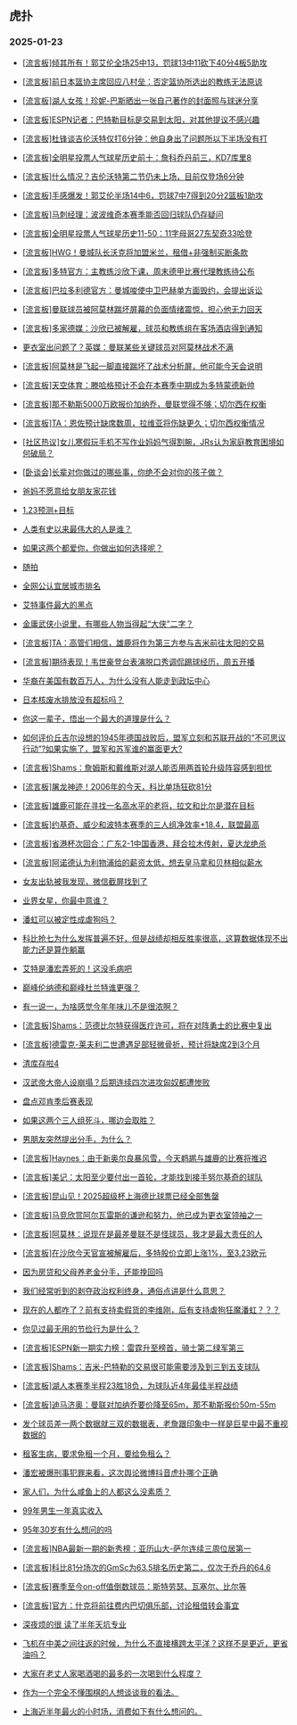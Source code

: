 ## 虎扑 
### 2025-01-23

+ [[流言板]倾其所有！郭艾伦全场25中13，罚球13中11砍下40分4板5助攻](https://bbs.hupu.com/630129342.html)

+ [[流言板]前日本篮协主席回应八村垒：否定篮协所选出的教练无法原谅](https://bbs.hupu.com/630128351.html)

+ [[流言板]湖人女孩！珍妮-巴斯晒出一张自己著作的封面照与球迷分享](https://bbs.hupu.com/630125976.html)

+ [[流言板]ESPN记者：巴特勒目标是交易到太阳，对其他提议不感兴趣](https://bbs.hupu.com/630129165.html)

+ [[流言板]杜锋谈吉伦沃特仅打6分钟：他自身出了问题所以下半场没有打](https://bbs.hupu.com/630129819.html)

+ [[流言板]全明星投票人气球星历史前十：詹科乔丹前三，KD7库里8](https://bbs.hupu.com/630126214.html)

+ [[流言板]什么情况？吉伦沃特第二节仍未上场，目前仅登场6分钟](https://bbs.hupu.com/630127090.html)

+ [[流言板]手感爆发！郭艾伦半场14中6，罚球7中7得到20分2篮板1助攻](https://bbs.hupu.com/630127596.html)

+ [[流言板]马刺经理：波波维奇本赛季能否回归球队仍存疑问](https://bbs.hupu.com/630128934.html)

+ [[流言板]全明星投票人气球星历史11-50：11字母哥27东契奇33哈登](https://bbs.hupu.com/630126505.html)

+ [[流言板]HWG！曼城队长沃克将加盟米兰，租借+非强制买断条款](https://bbs.hupu.com/630129497.html)

+ [[流言板]多特官方：主教练沙欣下课，周末德甲比赛代理教练待公布](https://bbs.hupu.com/630123913.html)

+ [[流言板]巴拉多利德官方：曼城唆使中卫巴赫单方面毁约，会提出诉讼](https://bbs.hupu.com/630128304.html)

+ [[流言板]曼联球员被阿莫林踹坏屏幕的负面情绪震惊，担心他无力回天](https://bbs.hupu.com/630123200.html)

+ [[流言板]多家德媒：沙欣已被解雇，球员和教练组在客场酒店得到通知](https://bbs.hupu.com/630123597.html)

+ [更衣室出问题了？英媒：曼联某些关键球员对阿莫林战术不满](https://bbs.hupu.com/630120814.html)

+ [[流言板]阿莫林是飞起一脚直接踹坏了战术分析屏，他可能今天会说明](https://bbs.hupu.com/630123009.html)

+ [[流言板]天空体育：滕哈格预计不会在本赛季中期成为多特蒙德新帅](https://bbs.hupu.com/630124839.html)

+ [[流言板]那不勒斯5000万欧报价加纳乔，曼联觉得不够；切尔西在权衡](https://bbs.hupu.com/630123854.html)

+ [[流言板]TA：恩佐预计缺席数周，拉维亚将伤缺更久；切尔西权衡情况](https://bbs.hupu.com/630124819.html)

+ [[社区热议]女儿寒假玩手机不写作业妈妈气得割腕，JRs认为家庭教育困境如何破局？](https://bbs.hupu.com/630125356.html)

+ [[卧谈会]长辈对你做过的哪些事，你绝不会对你的孩子做？](https://bbs.hupu.com/630127487.html)

+ [爸妈不愿意给女朋友家花钱](https://bbs.hupu.com/630127851.html)

+ [1.23预测+目标](https://bbs.hupu.com/630126183.html)

+ [人类有史以来最伟大的人是谁？](https://bbs.hupu.com/630125334.html)

+ [如果这两个都爱你，你做出如何选择呢？](https://bbs.hupu.com/630125576.html)

+ [随拍](https://bbs.hupu.com/630126246.html)

+ [全网公认宜居城市排名](https://bbs.hupu.com/630127751.html)

+ [艾特事件最大的黑点](https://bbs.hupu.com/630126714.html)

+ [金庸武侠小说里，有哪些人物当得起“大侠”二字？](https://bbs.hupu.com/630125358.html)

+ [[流言板]TA：高管们相信，雄鹿将作为第三方参与吉米前往太阳的交易](https://bbs.hupu.com/630130468.html)

+ [[流言板]期待表现！韦世豪登台表演脱口秀调侃踢球经历，周五开播](https://bbs.hupu.com/630122635.html)

+ [华裔在美国有数百万人，为什么没有人能走到政坛中心](https://bbs.hupu.com/630129738.html)

+ [日本核废水排放没有超标吗？](https://bbs.hupu.com/630126368.html)

+ [你这一辈子，悟出一个最大的道理是什么？](https://bbs.hupu.com/630126465.html)

+ [如何评价丘吉尔设想的1945年德国战败后，盟军立刻和苏联开战的“不可思议行动”?如果实施了，盟军和苏军谁的赢面更大?](https://bbs.hupu.com/630128781.html)

+ [[流言板]Shams：詹姆斯和戴维斯对湖人能否用两首轮升级阵容感到担忧](https://bbs.hupu.com/630131557.html)

+ [[流言板]屠龙神迹！2006年的今天，科比单场狂砍81分](https://bbs.hupu.com/630131224.html)

+ [[流言板]雄鹿可能在寻找一名高水平的老将，拉文和比尔是潜在目标](https://bbs.hupu.com/630131172.html)

+ [[流言板]约基奇、威少和波特本赛季的三人组净效率+18.4，联盟最高](https://bbs.hupu.com/630130433.html)

+ [[流言板]省港杯次回合：广东2-1中国香港，拜合拉木传射，夏达龙绝杀](https://bbs.hupu.com/630129547.html)

+ [[流言板]阿诺德认为利物浦给的薪资太低，想去皇马拿和贝林相似薪水](https://bbs.hupu.com/630130135.html)

+ [女友出轨被我发现，微信截屏找到了](https://bbs.hupu.com/630130306.html)

+ [业界女星，你最中意谁？](https://bbs.hupu.com/630128161.html)

+ [潘虹可以被定性成虐狗吗？](https://bbs.hupu.com/630129841.html)

+ [科比抢七为什么发挥普遍不好，但是战绩却相反胜率很高，这算数据体现不出能力还是算作躺赢](https://bbs.hupu.com/630127054.html)

+ [艾特是潘宏弄死的！这没毛病吧](https://bbs.hupu.com/630129378.html)

+ [巅峰伦纳德和巅峰杜兰特谁更强？](https://bbs.hupu.com/630130193.html)

+ [有一说一，为啥感觉今年年味儿不是很浓啊？](https://bbs.hupu.com/630130154.html)

+ [[流言板]Shams：范德比尔特获得医疗许可，将在对阵勇士的比赛中复出](https://bbs.hupu.com/630132056.html)

+ [[流言板]德雷克-莱夫利二世遭遇足部轻微骨折，预计将缺席2到3个月](https://bbs.hupu.com/630131915.html)

+ [清库存啦4](https://bbs.hupu.com/630131012.html)

+ [汉武帝大帝人设崩塌？后期连续四次进攻匈奴都遭惨败](https://bbs.hupu.com/630129392.html)

+ [盘点邓肯季后赛表现](https://bbs.hupu.com/630128253.html)

+ [如果这两个三人组死斗，哪边会取胜？](https://bbs.hupu.com/630128358.html)

+ [男朋友突然提出分手，为什么？](https://bbs.hupu.com/630130408.html)

+ [[流言板]Haynes：由于新奥尔良暴风雪，今天鹈鹕与雄鹿的比赛将推迟](https://bbs.hupu.com/630131661.html)

+ [[流言板]美记：太阳至少要付出一首轮，才能找到接手努尔基奇的球队](https://bbs.hupu.com/630130542.html)

+ [[流言板]昆山见！2025超级杯上海德比球票已经全部售罄](https://bbs.hupu.com/630127544.html)

+ [[流言板]马竞欣赏阿尔瓦雷斯的谦逊和努力，他已成为更衣室领袖之一](https://bbs.hupu.com/630125483.html)

+ [[流言板]阿莫林：说现在是最差曼联不是怪球员，我才是最大责任的人](https://bbs.hupu.com/630129241.html)

+ [[流言板]在沙欣今天官宣被解雇后，多特股价立即上涨1%，至3.23欧元](https://bbs.hupu.com/630127570.html)

+ [因为房贷和父母养老金分手，还能挽回吗](https://bbs.hupu.com/630129757.html)

+ [我们经常听到的剥夺政治权利终身，通俗点讲是什么意思？](https://bbs.hupu.com/630131203.html)

+ [现在的人都咋了？前有支持卖假货的李维刚，后有支持虐狗狂魔潘虹？？？](https://bbs.hupu.com/630130942.html)

+ [你见过最无用的节俭行为是什么？](https://bbs.hupu.com/630131291.html)

+ [[流言板]ESPN新一期实力榜：雷霆升至榜首，骑士第二绿军第三](https://bbs.hupu.com/630131048.html)

+ [[流言板]Shams：吉米-巴特勒的交易很可能需要涉及到三到五支球队](https://bbs.hupu.com/630131908.html)

+ [[流言板]湖人本赛季半程23胜18负，为球队近4年最佳半程战绩](https://bbs.hupu.com/630131061.html)

+ [[流言板]迪马济奥：曼联对加纳乔要价降至65m，那不勒斯报价50m-55m](https://bbs.hupu.com/630130993.html)

+ [发个球员差一两个数据就三双的数据表，老詹跟印象中一样是巨星中最不重视数据的](https://bbs.hupu.com/630130665.html)

+ [租客生病，要求免租一个月，要给免租么？](https://bbs.hupu.com/630131585.html)

+ [潘宏被爆刑事犯罪来看，这次舆论微博抖音虎扑哪个正确](https://bbs.hupu.com/630130672.html)

+ [家人们，为什么咸鱼上的人都这么没素质？](https://bbs.hupu.com/630130742.html)

+ [99年男生一年真实收入](https://bbs.hupu.com/630131469.html)

+ [95年30岁有什么想问的吗](https://bbs.hupu.com/630131985.html)

+ [[流言板]NBA最新一期的新秀榜：亚历山大-萨尔连续三周位居第一](https://bbs.hupu.com/630131633.html)

+ [[流言板]科比81分场次的GmSc为63.5排名历史第二，仅次于乔丹的64.6](https://bbs.hupu.com/630131545.html)

+ [[流言板]赛季至今on-off值倒数球员：斯特劳瑟、瓦塞尔、比尔等](https://bbs.hupu.com/630131500.html)

+ [[流言板]官方：什克将前往费内巴切俱乐部，讨论租借转会事宜](https://bbs.hupu.com/630125818.html)

+ [深夜烦的很 读了半年天坑专业](https://bbs.hupu.com/630131294.html)

+ [飞机在中美之间往返的时候，为什么不直接横跨太平洋？这样不是更近，更省油吗？](https://bbs.hupu.com/630131556.html)

+ [大家在老丈人家喝酒喝的最多的一次喝到什么程度？](https://bbs.hupu.com/630132055.html)

+ [作为一个完全不懂围棋的人想谈谈我的看法。](https://bbs.hupu.com/630132052.html)

+ [上海近半年最火的小时场，消费如下有什么想问的。](https://bbs.hupu.com/630132500.html)

